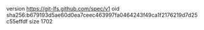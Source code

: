 version https://git-lfs.github.com/spec/v1
oid sha256:b679193d5ae60d0ea7ceec463997fa0464243f49ca1f2176219d7d25c55effdf
size 1702
